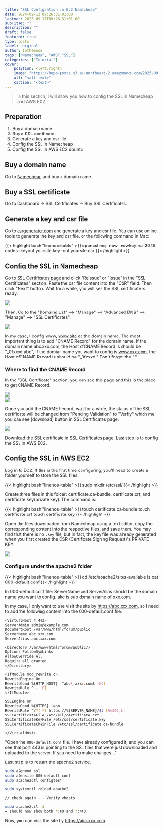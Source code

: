```yaml
---
title: "SSL Configration in Ec2 Namecheap"
date: 2024-09-13T09:26:31+01:00
lastmod: 2025-09-17T09:26:31+01:00
subTitle: ""
description: ""
draft: false
featured: true
type: posts
label: "orginal"
author: tothemoon
tags: ["Namecheap", "AWS","SSL"]
categories: ["Tutorial"]
cover:
    position: <left,right>
    image: "https://hupo-posts.s3.ap-northeast-2.amazonaws.com/2025-09-17/cover_ssl_namechape.png"
    alt: "<alt text>"
    caption: "<text>"
---
```


> In this section, I will show you how to config the SSL in Namecheap and AWS EC2.

## Preparation
1. Buy a domain name
2. Buy a SSL certificate
3. Generate a key and csr file
4. Config the SSL in Namecheap
5. Config the SSL in AWS EC2 ubuntu

## Buy a domain name
Go to [Namecheap](https://www.namecheap.com/) and buy a domain name.   

## Buy a SSL certificate

Go to Dashboard -> SSL Certificates -> Buy SSL Certificates.

## Generate a key and csr file

Go to [csrgenerator.com](https://decoder.link/csr_generator) and generate a key and csr file.
You can use online tools to generate the key and csr file. or the following command in Mac:

{{< highlight bash "linenos=table" >}}
openssl req -new -newkey rsa:2048 -nodes -keyout yoursite.key -out yoursite.csr
{{< /highlight >}}

## Config the SSL in Namecheap

Go to [SSL Certificates page](https://ap.www.namecheap.com/ProductList/SslCertificates) and click "Reissue" or "Issue" in the "SSL Certificates" section.
Paste the csr file content into the "CSR" field. Then click "Next" button. Wait for a while, you will see the SSL certificate is ready.
  <div class="polaroid">
   <a data-fancybox="gallery" data-src="https://hupo-posts.s3.ap-northeast-2.amazonaws.com/2024-09-13/Screenshot+2024-09-13+at+17.07.12.png">
        <img src="https://hupo-posts.s3.ap-northeast-2.amazonaws.com/2024-09-13/Screenshot+2024-09-13+at+17.07.12.png"/>
    </a>
</div>

Then, Go to the "Domains List" --> "Manage" --> "Advanced DNS" --> "Manage" --> "SSL Certificates".
  <div class="polaroid">
   <a data-fancybox="gallery" data-src="https://hupo-posts.s3.ap-northeast-2.amazonaws.com/2024-09-13/Screenshot+2024-09-21+at+14.38.12.png">
        <img src="https://hupo-posts.s3.ap-northeast-2.amazonaws.com/2024-09-13/Screenshot+2024-09-21+at+14.38.12.png"/>
    </a>
</div>

In my case, I config www, www.site as the domain name. The most important thing is to add "CNAME Record"  for the domain name. If the domain name abc.xxx.com, the Host ofCNAME Record is should be "_0fxxxd.abc", if the domian name you want to config is www.xxx.com, the Host ofCNAME Record is should be "_0fxxxd." Don't forgot the ".".

### Where to find the CNAME Record

In the "SSL Certificate" section, you can see this page and this is the place to get CNAME Record.

  <div class="polaroid">
   <a data-fancybox="gallery" data-src="https://hupo-posts.s3.ap-northeast-2.amazonaws.com/2024-09-13/uncollection.png">
        <img src="https://hupo-posts.s3.ap-northeast-2.amazonaws.com/2024-09-13/uncollection.png"/>
    </a>
</div>

  <div class="polaroid">
   <a data-fancybox="gallery" data-src="https://hupo-posts.s3.ap-northeast-2.amazonaws.com/2024-09-13/Screenshot+2024-09-21+at+14.52.43.png">
        <img src="https://hupo-posts.s3.ap-northeast-2.amazonaws.com/2024-09-13/Screenshot+2024-09-21+at+14.52.43.png"/>
    </a>
</div>

Once you add the CNAME Record, wait for a while, the status of the SSL certificate will be changed from "Pending Validation" to "Verfiy" which me
you can see [download] button in SSL Certificates page.

  <div class="polaroid">
   <a data-fancybox="gallery" data-src="https://hupo-posts.s3.ap-northeast-2.amazonaws.com/2024-09-13/Screenshot+2024-09-21+at+14.53.25.png">
        <img src="https://hupo-posts.s3.ap-northeast-2.amazonaws.com/2024-09-13/Screenshot+2024-09-21+at+14.53.25.png"/>
    </a>
</div>

Download the SSL certificate in [SSL Certificates page](https://ap.www.namecheap.com/ProductList/SslCertificates). Last step is to config the SSL in AWS EC2.


## Config the SSL in AWS EC2

Log in to EC2. If this is the first time configuring, you'll need to create a folder yourself to store the SSL files.

{{< highlight bash "linenos=table" >}}
sudo mkdir /etc/ssl/
{{< /highlight >}}

Create three files in this folder: certificate.ca-bundle, certificate.crt, and certificate.key(private key). The command is:

{{< highlight bash "linenos=table" >}}
touch certificate.ca-bundle
touch certificate.crt
touch certificate.key
{{< /highlight >}}

Open the files downloaded from Namecheap using a text editor, copy the corresponding content into the respective files, and save them. You may find that there is no `.key` file, but in fact, the key file was already generated when you first created the CSR (Certificate Signing Request)'s PRIVATE KEY.

  <div class="polaroid">
   <a data-fancybox="gallery" data-src="https://hupo-posts.s3.ap-northeast-2.amazonaws.com/2025-09-17/csr_generator.png">
        <img src="https://hupo-posts.s3.ap-northeast-2.amazonaws.com/2025-09-17/csr_generator.png"/>
    </a>
</div>


### Configure under the apache2 folder

{{< highlight bash "linenos=table" >}}
cd /etc/apache2/sites-available
ls
cat 000-default.conf
{{< /highlight >}}

In 000-default.conf file: ServerName and ServerAlias should be the domain name you want to config. abc is sub domain name of xxx.com.

In my case, I only want to use visit the site by https://abc.xxx.com, so I need to add the following content into the 000-default.conf file.

```bash
<VirtualHost *:443>
ServerAdmin admin@example.com
DocumentRoot /var/www/html/forum/public
ServerName abc.xxx.com
ServerAlias abc.xxx.com

<Directory /var/www/html/forum/public/>
Options FollowSymLinks
AllowOverride All
Require all granted
</Directory>

<IfModule mod_rewrite.c>
RewriteEngine On
RewriteCond %{HTTP_HOST} !^abc\.xxx\.com$ [NC]
RewriteRule ^ - [F]
</IfModule>

SSLEngine on
RewriteCond %{HTTPS} !=on
RewriteRule ^/?(.*) https://%{SERVER_NAME}/$1 [R=301,L]
SSLCertificateFile /etc/ssl/certificate.crt
SSLCertificateKeyFile /etc/ssl/certificate.key
SSLCertificateChainFile /etc/ssl/certificate.ca-bundle

</VirtualHost>
```


"Open the `000-default.conf` file. I have already configured it, and you can see that port 443 is pointing to the SSL files that were just downloaded and uploaded to the server. If you need to make changes..." 

Last step is to restart the apache2 service.

```bash
sudo a2enmod ssl
sudo a2ensite 000-default.conf
sudo apache2ctl configtest

sudo systemctl reload apache2

// check again --- Verify vhosts

sudo apache2ctl -S
→ should now show both *:80 and *:443.

```

Now, you can visit the site by https://abc.xxx.com.